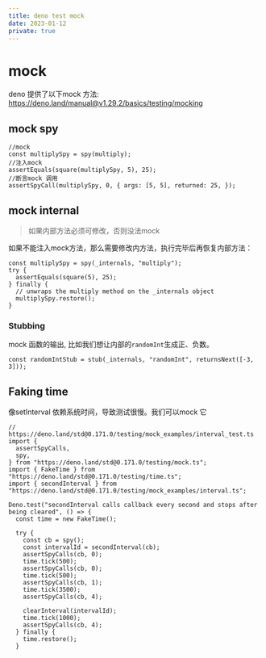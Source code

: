 ```yaml
---
title: deno test mock
date: 2023-01-12
private: true
---
```

# mock
 deno 提供了以下mock 方法: https://deno.land/manual@v1.29.2/basics/testing/mocking
 
## mock spy
    //mock
    const multiplySpy = spy(multiply);
    //注入mock
    assertEquals(square(multiplySpy, 5), 25);
    //断言mock 调用
    assertSpyCall(multiplySpy, 0, { args: [5, 5], returned: 25, });

## mock internal
> 如果内部方法必须可修改，否则没法mock

如果不能注入mock方法，那么需要修改内方法，执行完毕后再恢复内部方法：

    const multiplySpy = spy(_internals, "multiply");
    try {
      assertEquals(square(5), 25);
    } finally {
      // unwraps the multiply method on the _internals object
      multiplySpy.restore();
    }

### Stubbing
mock 函数的输出, 比如我们想让内部的`randomInt`生成正、负数。

    const randomIntStub = stub(_internals, "randomInt", returnsNext([-3, 3]));

## Faking time
像setInterval 依赖系统时间，导致测试很慢。我们可以mock 它

    // https://deno.land/std@0.171.0/testing/mock_examples/interval_test.ts
    import {
      assertSpyCalls,
      spy,
    } from "https://deno.land/std@0.171.0/testing/mock.ts";
    import { FakeTime } from "https://deno.land/std@0.171.0/testing/time.ts";
    import { secondInterval } from "https://deno.land/std@0.171.0/testing/mock_examples/interval.ts";
    
    Deno.test("secondInterval calls callback every second and stops after being cleared", () => {
      const time = new FakeTime();
    
      try {
        const cb = spy();
        const intervalId = secondInterval(cb);
        assertSpyCalls(cb, 0);
        time.tick(500);
        assertSpyCalls(cb, 0);
        time.tick(500);
        assertSpyCalls(cb, 1);
        time.tick(3500);
        assertSpyCalls(cb, 4);
    
        clearInterval(intervalId);
        time.tick(1000);
        assertSpyCalls(cb, 4);
      } finally {
        time.restore();
      }